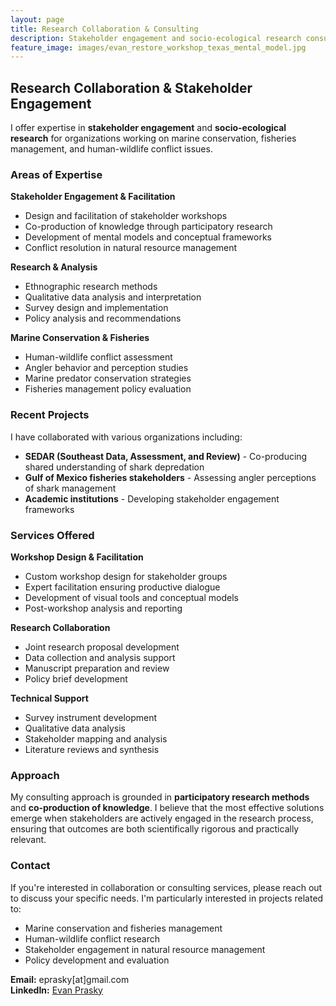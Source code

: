 ```yaml
---
layout: page
title: Research Collaboration & Consulting
description: Stakeholder engagement and socio-ecological research consulting
feature_image: images/evan_restore_workshop_texas_mental_model.jpg
---
```


## Research Collaboration & Stakeholder Engagement

I offer expertise in **stakeholder engagement** and **socio-ecological research** for organizations working on marine conservation, fisheries management, and human-wildlife conflict issues.

### Areas of Expertise

**Stakeholder Engagement & Facilitation**
- Design and facilitation of stakeholder workshops
- Co-production of knowledge through participatory research
- Development of mental models and conceptual frameworks
- Conflict resolution in natural resource management

**Research & Analysis**
- Ethnographic research methods
- Qualitative data analysis and interpretation
- Survey design and implementation
- Policy analysis and recommendations

**Marine Conservation & Fisheries**
- Human-wildlife conflict assessment
- Angler behavior and perception studies
- Marine predator conservation strategies
- Fisheries management policy evaluation

### Recent Projects

I have collaborated with various organizations including:
- **SEDAR (Southeast Data, Assessment, and Review)** - Co-producing shared understanding of shark depredation
- **Gulf of Mexico fisheries stakeholders** - Assessing angler perceptions of shark management
- **Academic institutions** - Developing stakeholder engagement frameworks

### Services Offered

**Workshop Design & Facilitation**
- Custom workshop design for stakeholder groups
- Expert facilitation ensuring productive dialogue
- Development of visual tools and conceptual models
- Post-workshop analysis and reporting

**Research Collaboration**
- Joint research proposal development
- Data collection and analysis support
- Manuscript preparation and review
- Policy brief development

**Technical Support**
- Survey instrument development
- Qualitative data analysis
- Stakeholder mapping and analysis
- Literature reviews and synthesis

### Approach

My consulting approach is grounded in **participatory research methods** and **co-production of knowledge**. I believe that the most effective solutions emerge when stakeholders are actively engaged in the research process, ensuring that outcomes are both scientifically rigorous and practically relevant.

### Contact

If you're interested in collaboration or consulting services, please reach out to discuss your specific needs. I'm particularly interested in projects related to:

- Marine conservation and fisheries management
- Human-wildlife conflict research
- Stakeholder engagement in natural resource management
- Policy development and evaluation

**Email:** eprasky[at]gmail.com  
**LinkedIn:** [Evan Prasky](https://www.linkedin.com/in/evan-prasky-815ab5108/)


